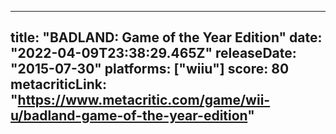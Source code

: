 
---
title: "BADLAND: Game of the Year Edition"
date: "2022-04-09T23:38:29.465Z"
releaseDate: "2015-07-30"
platforms: ["wiiu"]
score: 80
metacriticLink: "https://www.metacritic.com/game/wii-u/badland-game-of-the-year-edition"
---
